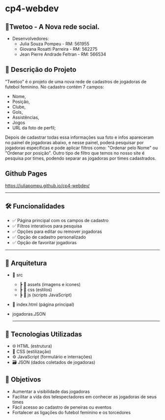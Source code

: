 # cp4-webdev

## 💬Twetoo - A Nova rede social.
- Desenvolvedores:
    - Julia Souza Pompeu - RM: 561955
    - Giovana Rosatti Parreira - RM: 562275
    - Jean Pierre Andrade Feltran - RM: 566534

## 📜 Descrição do Projeto
"Twetoo" é o projeto de uma nova rede de cadastros de jogadoras de futebol feminino. No cadastro contém 7 campos:
  - Nome,
  - Posição,
  - Clube,
  - Gols,
  - Assistências,
  - Jogos
  - URL da foto de perfil;

Depois de cadastrar todas essa informações sua foto e infos apareceram no painel de jogadoras abaixo, e nesse painel, poderá pesquisar por jogadoras específicas e pode aplicar filtros como: "Ordenar pelo Nome" ou "Ordenar por posição". Outro tipo de filtro que temos no nosso site é pesquisa por times, podendo separar as jogadoras por times cadastrados.


## Github Pages
 https://juliapompu.github.io/cp4-webdev/
 
---

## 🛠️ Funcionalidades
- ✅ Página principal com os campos de cadastro
- ✅ Filtros interativos para pesquisa
- ✅ Opções para editar ou remover jogadoras
- ✅ Opção de cadastro personalizado
- ✅ Opção de favoritar jogadoras

---

## 📐 Arquitetura
- 📁 src
  - ┣ 📁 assets (imagens e ícones)
  - ┣ 📁 css (estilos)
  - ┣ 📁 js (scripts JavaScript)
- 📄 index.html (página principal)
- jogadoras.JSON

  ---

## 🧠 Tecnologias Utilizadas
- 🌐 HTML (estrutura)
- 🎨 CSS (estilização)
- ⚙️ JavaScript (formulário e interrações)
- 🗃️ JSON (dados coletados de jogadoras) 

## 🎯 Objetivos
- Aumentar a visibilidade das jogadoras
- Facilitar a vida dos telespectadores em conhecer as jogadoras de seus times
- Fácil acesso ao cadastro de peneiras ou eventos
- Fortalecer as ligações do futebol feminino e os torcedores
